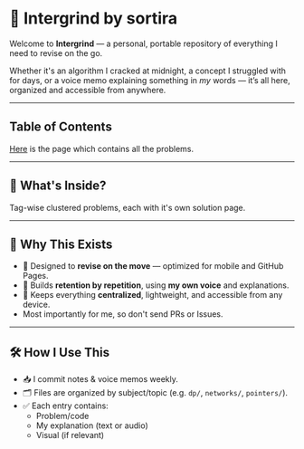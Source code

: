 # 📘 Intergrind by sortira

Welcome to **Intergrind** — a personal, portable repository of everything I need to revise on the go.

Whether it's an algorithm I cracked at midnight, a concept I struggled with for days, or a voice memo explaining something in *my* words — it’s all here, organized and accessible from anywhere.

---

## Table of Contents

[Here](/table-of-contents) is the page which contains all the problems.

---

## 📂 What's Inside?

Tag-wise clustered problems, each with it's own solution page.

---

## 🚀 Why This Exists

- 📱 Designed to **revise on the move** — optimized for mobile and GitHub Pages.
- 🧠 Builds **retention by repetition**, using **my own voice** and explanations.
- 🎯 Keeps everything **centralized**, lightweight, and accessible from any device.
- Most importantly for me, so don't send PRs or Issues.

---

## 🛠️ How I Use This

- 📥 I commit notes & voice memos weekly.
- 🗂️ Files are organized by subject/topic (e.g. `dp/`, `networks/`, `pointers/`).
- ✅ Each entry contains:
  - Problem/code
  - My explanation (text or audio)
  - Visual (if relevant)


